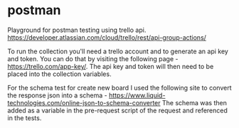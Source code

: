 # postman
Playground for postman testing using trello api. 
https://developer.atlassian.com/cloud/trello/rest/api-group-actions/

To run the collection you'll need a trello account and to generate an api key and token. You can do that by visiting the following page - https://trello.com/app-key/. The api key and token will then need to be placed into the collection variables. 

For the schema test for create new board I used the following site to convert the response json into a schema - https://www.liquid-technologies.com/online-json-to-schema-converter
The schema was then added as a variable in the pre-request script of the request and referenced in the tests.
